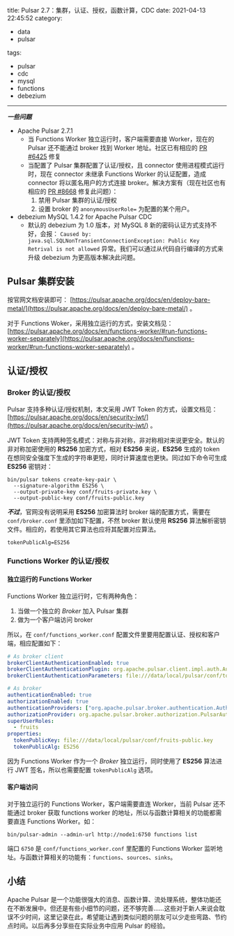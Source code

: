 title: Pulsar 2.7：集群，认证、授权，函数计算，CDC
date: 2021-04-13 22:45:52
category:

- data
- pulsar

tags:

- pulsar
- cdc
- mysql
- functions
- debezium

---

**_一些问题_**

- Apache Pulsar 2.7.1
  - 当 Functions Worker 独立运行时，客户端需要直接 Worker，现在的 Pulsar 还不能通过 broker 找到 Worker 地址。社区已有相应的 [PR #6425](https://github.com/apache/pulsar/issues/6425) 修复
  - 当配置了 Pulsar 集群配置了认证/授权，且 connector 使用进程模式运行时，现在 connector 未继承 Functions Worker 的认证配置，造成 connector 将以匿名用户的方式连接 broker。解决方案有（现在社区也有相应的 [PR #8668](https://github.com/apache/pulsar/pull/8668/files) 修复此问题）：
    1. 禁用 Pulsar 集群的认证/授权
    2. 设置 broker 的 `anonymousUserRole=` 为配置的某个用户。
- debezium MySQL 1.4.2 for Apache Pulsar CDC
  - 默认的 debezium 为 1.0 版本，对 MySQL 8 新的密码认证方式支持不好，会报： `Caused by: java.sql.SQLNonTransientConnectionException: Public Key Retrival is not allowed` 异常。我们可以通过从代码自行编译的方式来升级 debezium 为更高版本解决此问题。

## Pulsar 集群安装

按官网文档安装即可： [https://pulsar.apache.org/docs/en/deploy-bare-metal/](https://pulsar.apache.org/docs/en/deploy-bare-metal/) 。

对于 Functions Woker，采用独立运行的方式，安装文档见：[https://pulsar.apache.org/docs/en/functions-worker/#run-functions-worker-separately](https://pulsar.apache.org/docs/en/functions-worker/#run-functions-worker-separately) 。

## 认证/授权

### Broker 的认证/授权

Pulsar 支持多种认证/授权机制，本文采用 JWT Token 的方式，设置文档见： [https://pulsar.apache.org/docs/en/security-jwt/](https://pulsar.apache.org/docs/en/security-jwt/) 。

JWT Token 支持两种签名模式：对称与非对称，非对称相对来说更安全。默认的非对称加密使用的 **RS256** 加密方式，相对 **ES256** 来说，**ES256** 生成的 token 在想同安全强度下生成的字符串更短，同时计算速度也更快。同过如下命令可生成 **ES256** 密钥对：

```
bin/pulsar tokens create-key-pair \
  --signature-algorithm ES256 \
  --output-private-key conf/fruits-private.key \
  --output-public-key conf/fruits-public.key
```

**_不过_**，官网没有说明采用 **ES256** 加密算法时 broker 端的配置方式，需要在 `conf/broker.conf` 里添加如下配置，不然 broker 默认使用 **RS256** 算法解析密钥文件。相应的，若使用其它算法也应将其配置对应算法。

```properties
tokenPublicAlg=ES256
```

### Functions Worker 的认证/授权

#### 独立运行的 Functions Worker

Functions Worker 独立运行时，它有两种角色：

1. 当做一个独立的 _Broker_ 加入 Pulsar 集群
2. 做为一个客户端访问 broker

所以，在 `conf/functions_worker.conf` 配置文件里要用配置认证、授权和客户端，相应配置如下：

```yaml
# As broker client
brokerClientAuthenticationEnabled: true
brokerClientAuthenticationPlugin: org.apache.pulsar.client.impl.auth.AuthenticationToken
brokerClientAuthenticationParameters: file:///data/local/pulsar/conf/token-fruits.jwt

# As broker
authenticationEnabled: true
authorizationEnabled: true
authenticationProviders: ["org.apache.pulsar.broker.authentication.AuthenticationProviderToken"]
authorizationProvider: org.apache.pulsar.broker.authorization.PulsarAuthorizationProvider
superUserRoles:
  - fruits
properties:
  tokenPublicKey: file:///data/local/pulsar/conf/fruits-public.key
  tokenPublicAlg: ES256
```

因为 Functions Worker 作为一个 _Broker_ 独立运行，同时使用了 **ES256** 算法进行 JWT 签名，所以也需要配置 `tokenPublicAlg` 选项。

#### 客户端访问

对于独立运行的 Functions Worker，客户端需要直连 Worker，当前 Pulsar 还不能通过 broker 获取 functions worker 的地址，所以与函数计算相关的功能都需要直连 Functions Worker。如：

```
bin/pulsar-admin --admin-url http://node1:6750 functions list
```

端口 `6750` 是 `conf/functions_worker.conf` 里配置的 Functions Worker 监听地址。与函数计算相关的功能有：`functions`、`sources`、`sinks`。

## 小结

Apache Pulsar 是一个功能很强大的消息、函数计算、流处理系统，整体功能还在不断发展中。但还是有些小细节的问题，还不够完善……这些对于新人来说会耽误不少时间，这里记录在此，希望能让遇到类似问题的朋友可以少走些弯路、节约点时间。以后再多分享些在实际业务中应用 Pulsar 的经验。
